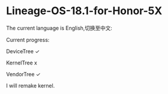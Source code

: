 # Lineage-OS-18.1-for-Honor-5X
The current language is English,切换至中文:

Current progress:

DeviceTree ✓

KernelTree x

VendorTree ✓

I will remake kernel.
